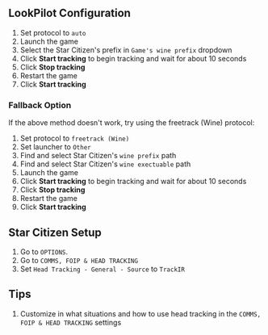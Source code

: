 ## LookPilot Configuration
1. Set protocol to `auto`
2. Launch the game
3. Select the Star Citizen's prefix in `Game's wine prefix` dropdown
4. Click **Start tracking** to begin tracking and wait for about 10 seconds
5. Click **Stop tracking**
6. Restart the game
7. Click **Start tracking**

### Fallback Option
If the above method doesn't work, try using the freetrack (Wine) protocol:

1. Set protocol to `freetrack (Wine)`
2. Set launcher to `Other`
3. Find and select Star Citizen's `wine prefix` path
3. Find and select Star Citizen's `wine exectuable` path
4. Launch the game
5. Click **Start tracking** to begin tracking and wait for about 10 seconds
6. Click **Stop tracking**
7. Restart the game
8. Click **Start tracking**

## Star Citizen Setup
1. Go to `OPTIONS`.
2. Go to `COMMS, FOIP & HEAD TRACKING`
3. Set `Head Tracking - General - Source` to `TrackIR`

## Tips
1. Customize in what situations and how to use head tracking in the `COMMS, FOIP & HEAD TRACKING` settings